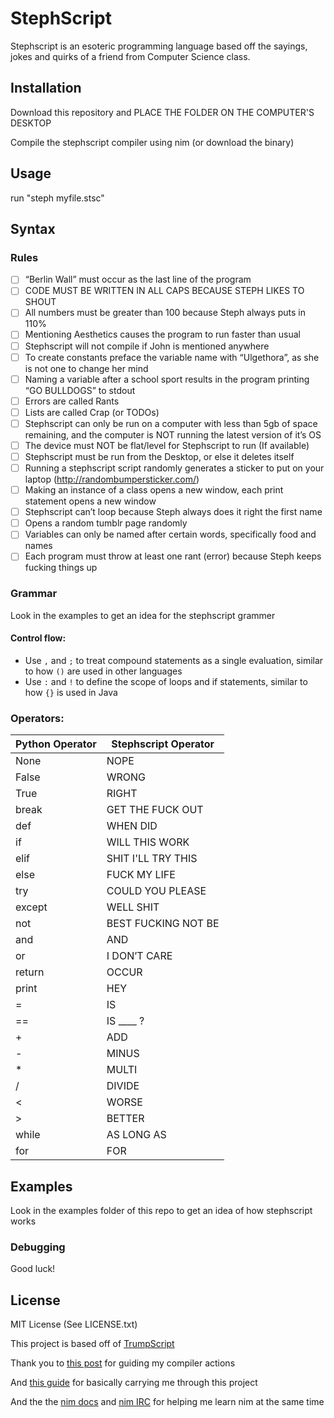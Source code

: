 # StephScript
Stephscript is an esoteric programming language based off the sayings, jokes and quirks of a friend from Computer Science class.

## Installation
Download this repository and PLACE THE FOLDER ON THE COMPUTER'S DESKTOP

Compile the stephscript compiler using nim (or download the binary)

## Usage
run "steph myfile.stsc"

## Syntax
### Rules
- [ ] “Berlin Wall” must occur as the last line of the program
- [ ] CODE MUST BE WRITTEN IN ALL CAPS BECAUSE STEPH LIKES TO SHOUT
- [ ] All numbers must be greater than 100 because Steph always puts in 110%
- [ ] Mentioning Aesthetics causes the program to run faster than usual
- [ ] Stephscript will not compile if John is mentioned anywhere
- [ ] To create constants preface the variable name with “Ulgethora”, as she is not one to change her mind
- [ ] Naming a variable after a school sport results in the program printing “GO BULLDOGS” to stdout
- [ ] Errors are called Rants
- [ ] Lists are called Crap (or TODOs)
- [ ] Stephscript can only be run on a computer with less than 5gb of space remaining, and the computer is NOT running the latest version of it’s OS
- [ ] The device must NOT be flat/level for Stephscript to run (If available)
- [ ] Stephscript must be run from the Desktop, or else it deletes itself
- [ ] Running a stephscript script randomly generates a sticker to put on your laptop (http://randombumpersticker.com/)
- [ ] Making an instance of a class opens a new window, each print statement opens a new window
- [ ] Stephscript can’t loop because Steph always does it right the first name
- [ ] Opens a random tumblr page randomly
- [ ] Variables can only be named after certain words, specifically food and names
- [ ] Each program must throw at least one rant (error) because Steph keeps fucking things up

### Grammar
Look in the examples to get an idea for the stephscript grammer

#### Control flow:
- Use `,` and `;` to treat compound statements as a single evaluation, similar to how `()` are used in other languages
- Use `:` and `!` to define the scope of loops and if statements, similar to how `{}` is used in Java

### Operators:
| Python Operator  | Stephscript Operator |
| ---------------- | -------------------- |
|   None           |   NOPE               |
| False            | WRONG                |
| True             | RIGHT                |
|   break          |   GET THE FUCK OUT   |
|   def            |   WHEN DID           |
| if               | WILL THIS WORK       |
|   elif           |   SHIT I'LL TRY THIS   |
| else             | FUCK MY LIFE         |
|   try            |   COULD YOU PLEASE   |
|   except         |   WELL SHIT          |
| not              | BEST FUCKING NOT BE  |
| and              | AND                  |
| or               | I DON’T CARE         |
| return           |   OCCUR              |
| print            | HEY                  |
| =                | IS                   |
| ==               | IS ____ ?            |
| +                | ADD                  |
| -                | MINUS                |
| *                | MULTI                |
| /                | DIVIDE               |
| <                | WORSE                |
| >                | BETTER               |
| while            | AS LONG AS           |
|   for            |   FOR                |

## Examples
Look in the examples folder of this repo to get an idea of how stephscript works

### Debugging
Good luck!

## License
MIT License (See LICENSE.txt)

This project is based off of [TrumpScript](https://github.com/samshadwell/TrumpScript)

Thank you to [this post](https://softwareengineering.stackexchange.com/questions/165543/how-to-write-a-very-basic-compiler) for guiding my compiler actions

And [this guide](http://lisperator.net/pltut/) for basically carrying me through this project

And the the [nim docs](https://nim-lang.org/documentation.html) and [nim IRC](https://nim-lang.org/community.html) for helping me learn nim at the same time
